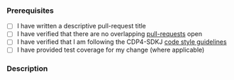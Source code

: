 ### Prerequisites

- [ ] I have written a descriptive pull-request title
- [ ] I have verified that there are no overlapping [pull-requests](https://github.com/RHEAGROUP/CDP4-SDKJ-Community-Edition/pulls) open
- [ ] I have verified that I am following the CDP4-SDKJ [code style guidelines](https://raw.githubusercontent.com/RHEAGROUP/CDP4-SDKJ-Community-Edition/master/.github/CONTRIBUTING.md)
- [ ] I have provided test coverage for my change (where applicable)

### Description
<!-- A description of the changes proposed in the pull-request -->

<!-- Thanks for contributing to CDP4-SDKJ! -->